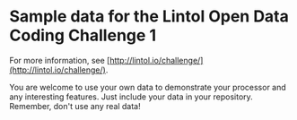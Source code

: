 # Sample data for the Lintol Open Data Coding Challenge 1

For more information, see [http://lintol.io/challenge/](http://lintol.io/challenge/).

You are welcome to use your own data to demonstrate your processor and any interesting features. Just include your data in your repository. Remember, don't use any real data!
